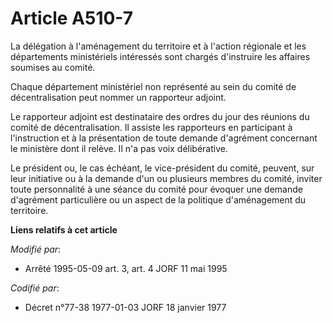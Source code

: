 # Article A510-7

La délégation à l'aménagement du territoire et à l'action régionale et les départements ministériels intéressés sont chargés
d'instruire les affaires soumises au comité.

Chaque département ministériel non représenté au sein du comité de décentralisation peut nommer un rapporteur adjoint.

Le rapporteur adjoint est destinataire des ordres du jour des réunions du comité de décentralisation. Il assiste les
rapporteurs en participant à l'instruction et à la présentation de toute demande d'agrément concernant le ministère dont il
relève. Il n'a pas voix délibérative.

Le président ou, le cas échéant, le vice-président du comité, peuvent, sur leur initiative ou à la demande d'un ou plusieurs
membres du comité, inviter toute personnalité à une séance du comité pour évoquer une demande d'agrément particulière ou un
aspect de la politique d'aménagement du territoire.

**Liens relatifs à cet article**

_Modifié par_:

  - Arrêté 1995-05-09 art. 3, art. 4 JORF 11 mai 1995

_Codifié par_:

  - Décret n°77-38 1977-01-03 JORF 18 janvier 1977
